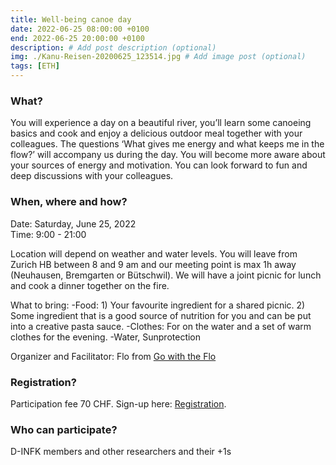 ```yaml
---
title: Well-being canoe day 
date: 2022-06-25 08:00:00 +0100
end: 2022-06-25 20:00:00 +0100
description: # Add post description (optional)
img: ./Kanu-Reisen-20200625_123514.jpg # Add image post (optional)
tags: [ETH]
---
```


### What?
You will experience a day on a beautiful river, you’ll learn some canoeing basics and cook and enjoy a delicious outdoor meal together with your colleagues. The questions ‘What gives me energy and what keeps me in the flow?’ will accompany us during the day. You will become more aware about your sources of energy and motivation. You can look forward to fun and deep discussions with your colleagues.



### When, where and how?  
Date: Saturday, June 25, 2022  
Time: 9:00 - 21:00

Location will depend on weather and water levels. You will leave from Zurich HB between 8 and 9 am and our meeting point is max 1h away (Neuhausen, Bremgarten or Bütschwil). We will have a joint picnic for lunch and cook a dinner together on the fire.  


What to bring:
-Food: 1) Your favourite ingredient for a shared picnic. 2) Some ingredient that is a good source of nutrition for you and can be put into a creative pasta sauce.
-Clothes: For on the water and a set of warm clothes for the evening.
-Water, Sunprotection



Organizer and Facilitator: Flo from [Go with the Flo](https://florian-meier.li/)
### Registration?  
Participation fee 70 CHF. Sign-up here: [Registration](https://forms.gle/G8aAWLN8PoAakxos9). 

### Who can participate?
D-INFK members and other researchers and their +1s




